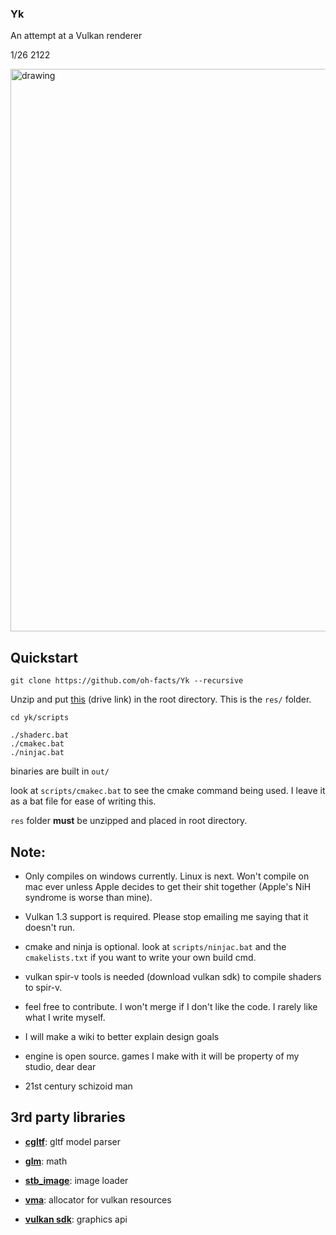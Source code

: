 ### Yk

An attempt at a Vulkan renderer

1/26 2122

<img src="https://github.com/oh-facts/Yk/assets/125090383/812c393e-b138-4b24-b8ef-93e82e46b852" alt="drawing" width="900"/>

## Quickstart

```
git clone https://github.com/oh-facts/Yk --recursive
```

Unzip and put [this](https://drive.google.com/file/d/1UnDkYDAuW1sRS7bohFXYHuV40k6zGFyQ/view?usp=sharing) (drive link) in the root directory. This is the `res/` folder.

```
cd yk/scripts

./shaderc.bat
./cmakec.bat
./ninjac.bat
```

binaries are built in `out/`

look at `scripts/cmakec.bat` to see the cmake command being used. I leave it as a bat file for ease of writing this.

`res` folder **must** be unzipped and placed in root directory.

  ## Note:

- Only compiles on windows currently. Linux is next. Won't compile on mac ever unless Apple decides to get their shit together (Apple's NiH syndrome is worse than mine).

- Vulkan 1.3 support is required. Please stop emailing me saying that it doesn't run.

- cmake and ninja is optional. look at `scripts/ninjac.bat` and the `cmakelists.txt` if you want to write your own build cmd.

- vulkan spir-v tools is needed (download vulkan sdk) to compile shaders to spir-v.

- feel free to contribute. I won't merge if I don't like the code. I rarely like what I write myself.

- I will make a wiki to better explain design goals

-  engine is open source. games I make with it will be property of my studio, dear dear

- 21st century schizoid man


## 3rd party libraries

-  **[cgltf](https://github.com/jkuhlmann/cgltf/tree/master)**: gltf model parser

-  **[glm](https://github.com/g-truc/glm/tree/master)**: math
  
-  **[stb_image](https://github.com/nothings/stb)**: image loader
  
- **[vma](https://github.com/GPUOpen-LibrariesAndSDKs/VulkanMemoryAllocator)**: allocator for vulkan resources

- **[vulkan sdk](https://www.lunarg.com/vulkan-sdk/)**: graphics api
